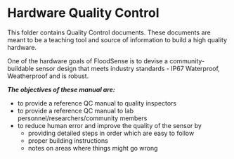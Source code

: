 # Hardware Quality Control
This folder contains Quality Control documents. These documents are meant to be a teaching tool and source of information to build a high quality hardware.

One of the hardware goals of FloodSense is to devise a community-buildable sensor design that meets industry standards - IP67 Waterproof, Weatherproof and is robust.

***The objectives of these manual are:***

- to provide a reference QC manual to quality inspectors
- to provide a reference QC manual to lab personnel/researchers/community members
- to reduce human error and improve the quality of the sensor by
  - providing detailed steps in order which are easy to follow
  - proper building instructions
  - notes on areas where things might go wrong

